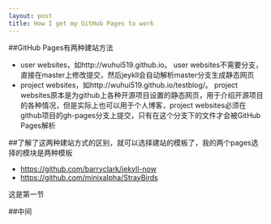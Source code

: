```yaml
---
layout: post
title: How I get my GitHub Pages to work
---
```


##GitHub Pages有两种建站方法
- user websites，如http://wuhui519.github.io。 user websites不需要分支，直接在master上修改提交，然后jeykll会自动解析master分支生成静态网页
- project websites，如http://wuhui519.github.io/testblog/。 project websites原本是为github上各种开源项目设置的静态网页，用于介绍开源项目的各种情况，但是实际上也可以用于个人博客，project websites必须在github项目的gh-pages分支上提交，只有在这个分支下的文件才会被GitHub Pages解析

##了解了这两种建站方式的区别，就可以选择建站的模板了，我的两个pages选择的模块是两种模板
- https://github.com/barryclark/jekyll-now
- https://github.com/minixalpha/StrayBirds

这是第一节

##中间

